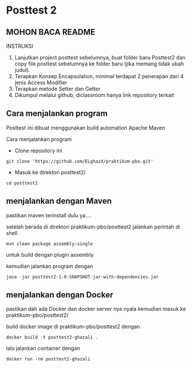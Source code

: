 # Posttest 2

## MOHON BACA README

INSTRUKSI
1. Lanjutkan project posttest sebelumnya,  buat folder baru Posttest2 dan copy file posttest sebelumnya ke folder baru (jika memang tidak ubah judul).
2. Terapkan Konsep Encapsulation, minimal terdapat 2 penerapan dari 4 jenis Access Modifier
3. Terapkan metode Setter dan Getter
4. Dikumpul melalui github, diclassroom hanya link repository terkait

## Cara menjalankan program

Posttest ini dibuat menggunakan build automation Apache Maven

Cara menjalankan program
- Clone repository ini
```shell
git clone 'https://github.com/ELghazX/praktikum-pbo.git'
```
- Masuk ke direktori posttest2/
```shell
cd posttest2
```
## menjalankan dengan Maven
pastikan maven terinstall dulu ya....

setelah berada di direktori praktikum-pbo/posttest2
jalankan perintah di shell 
```shell
mvn clean package assembly:single
```
untuk build dengan plugin assembly

kemudian jalankan program dengan
```shell
java -jar posttest2-1.0-SNAPSHOT-jar-with-dependencies.jar
```

## menjalankan dengan Docker
pastikan dah ada Docker dan docker server nya nyala
kemudian masuk ke praktikum-pbo/posttest2/

build docker image di praktikum-pbo/posttest2 dengan
```shell
docker build -t posttest2-ghazali .
```
lalu jalankan container dengan
```shell
docker run -rm posttest2-ghazali
```
